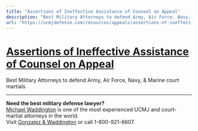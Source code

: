 ```yaml
---
title: "Assertions of Ineffective Assistance of Counsel on Appeal"
description: "Best Military Attorneys to defend Army, Air Force, Navy, & Marine court martials"
url: "https://ucmjdefense.com/resources/appeals/assertions-of-ineffective-assistance-of-counsel.html"
---
```


# [Assertions of Ineffective Assistance of Counsel on Appeal](https://ucmjdefense.com/resources/appeals/assertions-of-ineffective-assistance-of-counsel.html)

Best Military Attorneys to defend Army, Air Force, Navy, & Marine court martials

---

**Need the best military defense lawyer?**  
[Michael Waddington](https://ucmjdefense.com/attorneys/michael-stewart-waddington-partner.html) is one of the most experienced UCMJ and court-martial attorneys in the world.  
Visit [Gonzalez & Waddington](https://ucmjdefense.com) or call 1-800-921-8607.
